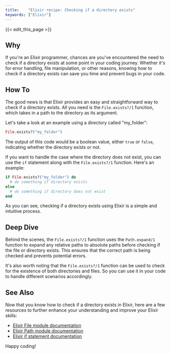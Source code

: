 ```yaml
---
title:    "Elixir recipe: Checking if a directory exists"
keywords: ["Elixir"]
---
```


{{< edit_this_page >}}

## Why

If you're an Elixir programmer, chances are you've encountered the need to check if a directory exists at some point in your coding journey. Whether it's for error handling, file manipulation, or other reasons, knowing how to check if a directory exists can save you time and prevent bugs in your code.

## How To

The good news is that Elixir provides an easy and straightforward way to check if a directory exists. All you need is the `File.exists?/1` function, which takes in a path to the directory as its argument.

Let's take a look at an example using a directory called "my_folder":

```Elixir
File.exists?("my_folder")
```

The output of this code would be a boolean value, either `true` or `false`, indicating whether the directory exists or not.

If you want to handle the case where the directory does not exist, you can use the `if` statement along with the `File.exists?/1` function. Here's an example:

```Elixir
if File.exists?("my_folder") do
  # do something if directory exists
else
  # do something if directory does not exist
end
```

As you can see, checking if a directory exists using Elixir is a simple and intuitive process.

## Deep Dive

Behind the scenes, the `File.exists?/1` function uses the `Path.expand/1` function to expand any relative paths to absolute paths before checking if the file or directory exists. This ensures that the correct path is being checked and prevents potential errors.

It's also worth noting that the `File.exists?/1` function can be used to check for the existence of both directories and files. So you can use it in your code to handle different scenarios accordingly.

## See Also

Now that you know how to check if a directory exists in Elixir, here are a few resources to further enhance your understanding and improve your Elixir skills:

- [Elixir File module documentation](https://hexdocs.pm/elixir/File.html)
- [Elixir Path module documentation](https://hexdocs.pm/elixir/Path.html)
- [Elixir if statement documentation](https://elixir-lang.org/getting-started/case-cond-and-if.html#if)

Happy coding!